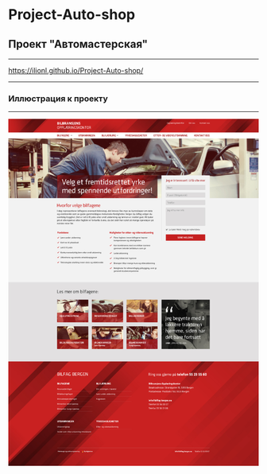 # Project-Auto-shop
## Проект "Автомастерская"
***
https://ilionl.github.io/Project-Auto-shop/
***
### Иллюстрация к проекту
***
![Image alt](https://github.com/iLionL/Project-Auto-shop/raw/master/images/p1-desktop.jpg)
